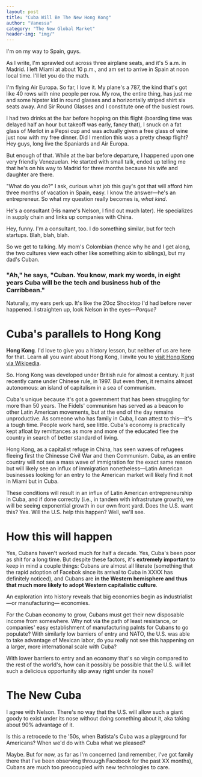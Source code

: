 ```yaml
---
layout: post
title: "Cuba Will Be The New Hong Kong"
author: "Vanessa"
category: "The New Global Market"
header-img: "img/"
---
```


I'm on my way to Spain, guys. 

As I write, I'm sprawled out across three airplane seats, and it's 5 a.m. in Madrid. I left Miami at about 10 p.m., and am set to arrive in Spain at noon local time. I'll let you do the math. 

I'm flying Air Europa. So far, I love it. My plane's a 787, the kind that's got like 40 rows with nine people per row. My row, the entire thing, has just me and some hipster kid in round glasses and a horizontally striped shirt six seats away. And Sir Round Glasses and I constitute one of the busiest rows. 

I had two drinks at the bar before hopping on this flight (boarding time was delayed half an hour but takeoff was early, fancy that), I snuck on a fat glass of Merlot in a Pepsi cup and was actually given a free glass of wine just now with my free dinner. Did I mention this was a pretty cheap flight? Hey guys, long live the Spaniards and Air Europa.

But enough of that. While at the bar before departure, I happened upon one very friendly Venezuelan. He started with small talk, ended up telling me that he's on his way to Madrid for three months because his wife and daughter are there. 

"What do you do?" I ask, curious what job this guy's got that will afford him three months of vacation in Spain, easy. I know the answer&mdash;he's an entrepreneur. So what my question really becomes is, <em>what kind</em>.

He's a consultant (His name's Nelson, I find out much later). He specializes in supply chain and links up companies with China. 

Hey, funny. I'm a consultant, too. I do something similar, but for tech startups. Blah, blah, blah.

So we get to talking. My mom's Colombian (hence why he and I get along, the two cultures view each other like something akin to siblings), but my dad's Cuban.

<h3>"Ah," he says, "Cuban. You know, mark my words, in eight years Cuba will be the tech and business hub of the Carribbean."</h3>

Naturally, my ears perk up. It's like the 20oz Shocktop I'd had before never happened. I straighten up, look Nelson in the eyes&mdash;<em>Porque?</em>

<h1>Cuba's parallels to Hong Kong</h1>

<strong>Hong Kong</strong>. I'd love to give you a history lesson, but neither of us are here for that. Learn all you want about Hong Kong, I invite you to <a href="http://wikipedia.org/hong-kong">visit Hong Kong via Wikipedia</a>. 

So. Hong Kong was developed under British rule for almost a century. It just recently came under Chinese rule, in 1997. But even then, it remains almost autonomous: an island of capitalism in a sea of communism. 

Cuba's unique because it's got a government that has been struggling for more than 50 years. The Fidels' communism has served as a beacon to other Latin American movements, but at the end of the day remains unproductive. As someone who has family in Cuba, I can attest to this&mdash;it's a tough time. People work hard, see little. Cuba's economy is practically kept afloat by remittances as more and more of the educated flee the country in search of better standard of living. 

Hong Kong, as a capitalist refuge in China, has seen waves of refugees fleeing first the Chinesse Civil War and then Communism. Cuba, as an entire country will not see a mass wave of immigration for the exact same reason but will likely see an influx of immigration nonetheless&mdash;Latin American businesses looking for an entry to the American market will likely find it not in Miami but in Cuba. 

These conditions will result in an influx of Latin American entrepreneurship in Cuba, and if done correctly (i.e., in tandem with infrastruture growth), we will be seeing exponential growth in our own front yard. Does the U.S. want this? Yes. Will the U.S. help this happen? Well, we'll see.

<h1>How this will happen</h1>

Yes, Cubans haven't worked much for half a decade. Yes, Cuba's been poor as shit for a long time. But despite these factors, it's <strong>extremely important</strong> to keep in mind a couple things: Cubans are almost all literate (something that the rapid adoption of Facebok since its arrival to Cuba in XXXX has definitely noticed), and Cubans are <strong>in the Western hemisphere and thus that much more likely to adopt Western capitalistic culture</strong>. 

An exploration into history reveals that big economies begin as industrialist&mdash;or manufacturing&mdash; economies. 

For the Cuban economy to grow, Cubans must get their new disposable income from somewhere. Why not via the path of least resistance, or companies' easy establishment of manufacturing palnts for Cubans to go populate? With similarly low barriers of entry and NATO, the U.S. was able to take advantage of Mexican labor, do you really not see this happening on a larger, more international scale with Cuba?

With lower barriers to entry and an economy that's so virgin compared to the rest of the world's, how can it possibly be possible that the U.S. will let such a delicious opportunity slip away right under its nose?

<h1>The New Cuba</h1>

I agree with Nelson. There's no way that the U.S. will allow such a giant goody to exist under its nose without doing something about it, aka taking about 90% advantage of it. 

Is this a retrocede to the '50s, when Batista's Cuba was a playground for Americans? When we'd do with Cuba what we pleased?

Maybe. But for now, as far as I'm concerned (and remember, I've got family there that I've been observing throuugh Facebook for the past XX months), Cubans are much too preoccupied with new technologies to care.


